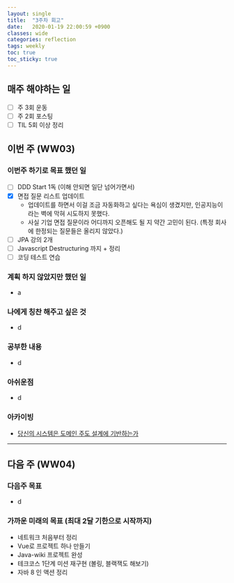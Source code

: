 ```yaml
---
layout: single
title:  "3주차 회고"
date:   2020-01-19 22:00:59 +0900
classes: wide
categories: reflection
tags: weekly
toc: true
toc_sticky: true
---
```


## 매주 해야하는 일

- [ ] 주 3회 운동
- [ ] 주 2회 포스팅
- [ ] TIL 5회 이상 정리

## 이번 주 (WW03)

### 이번주 하기로 목표 했던 일

- [ ] DDD Start 1독 (이해 안되면 일단 넘어가면서)
- [x] 면접 질문 리스트 업데이트
  - 업데이트를 하면서 이걸 조금 자동화하고 싶다는 욕심이 생겼지만, 인공지능이라는 벽에 막혀 시도하지 못했다.
  - 사실 기업 면접 질문이라 어디까지 오픈해도 될 지 약간 고민이 된다. (특정 회사에 한정되는 질문들은 올리지 않았다.)
- [ ] JPA 강의 2개
- [ ] Javascript Destructuring 까지 + 정리
- [ ] 코딩 테스트 연습

### 계획 하지 않았지만 했던 일

- a

### 나에게 칭찬 해주고 싶은 것

- d

### 공부한 내용

- d

### 아쉬운점

- d

### 아카이빙

- [당신의 시스템은 도메인 주도 설계에 기반하는가](https://gyuwon.github.io/blog/2019/12/07/is-your-system-based-on-ddd.html)

---

## 다음 주 (WW04)

### 다음주 목표

- d

### 가까운 미래의 목표 (최대 2달 기한으로 시작까지)

- 네트워크 처음부터 정리
- Vue로 프로젝트 하나 만들기
- Java-wiki 프로젝트 완성
- 테크코스 1단계 미션 재구현 (볼링, 블랙잭도 해보기)
- 자바 8 인 액션 정리
